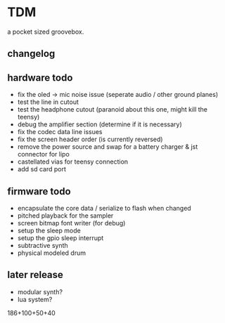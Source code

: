 # TDM

a pocket sized groovebox.

## changelog

## hardware todo
- fix the oled -> mic noise issue (seperate audio / other ground planes)
- test the line in cutout
- test the headphone cutout (paranoid about this one, might kill the teensy)
- debug the amplifier section (determine if it is necessary)
- fix the codec data line issues
- fix the screen header order (is currently reversed)
- remove the power source and swap for a battery charger & jst connector for lipo
- castellated vias for teensy connection
- add sd card port

## firmware todo

- encapsulate the core data / serialize to flash when changed
- pitched playback for the sampler
- screen bitmap font writer (for debug)
- setup the sleep mode
- setup the gpio sleep interrupt
- subtractive synth
- physical modeled drum

## later release

- modular synth?
- lua system?

186+100+50+40